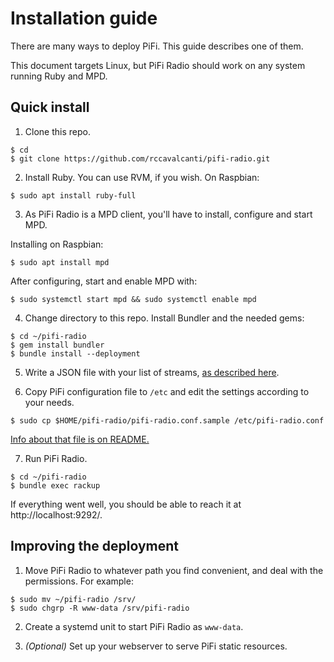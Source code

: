 # Installation guide

There are many ways to deploy PiFi. This guide describes one of them.

This document targets Linux, but PiFi Radio should work on any system running Ruby and MPD.



## Quick install

1. Clone this repo.

```
$ cd
$ git clone https://github.com/rccavalcanti/pifi-radio.git
```

2. Install Ruby. You can use RVM, if you wish. On Raspbian:
```
$ sudo apt install ruby-full
```

3. As PiFi Radio is a MPD client, you'll have to install, configure and start MPD. 

Installing on Raspbian:
```
$ sudo apt install mpd
```

After configuring, start and enable MPD with:
```
$ sudo systemctl start mpd && sudo systemctl enable mpd
```

4. Change directory to this repo. Install Bundler and the needed gems:

```
$ cd ~/pifi-radio
$ gem install bundler
$ bundle install --deployment
```

5. Write a JSON file with your list of streams, [as described here](README.md#list-of-streams).

6. Copy PiFi configuration file to `/etc` and edit the settings according to your needs.

```
$ sudo cp $HOME/pifi-radio/pifi-radio.conf.sample /etc/pifi-radio.conf
```

[Info about that file is on README.](README.md#pifi-configuration)


7. Run PiFi Radio.

```
$ cd ~/pifi-radio
$ bundle exec rackup
```

If everything went well, you should be able to reach it at http://localhost:9292/.



## Improving the deployment

1. Move PiFi Radio to whatever path you find convenient, and deal with the permissions. For example:

```
$ sudo mv ~/pifi-radio /srv/
$ sudo chgrp -R www-data /srv/pifi-radio
```

2. Create a systemd unit to start PiFi Radio as `www-data`.

3. *(Optional)* Set up your webserver to serve PiFi static resources.
